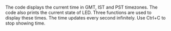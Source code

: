 The code displays the current time in GMT, IST and PST timezones.
The code also prints the current state of LED.
Three functions are used to display these times.
The time updates every second infinitely.
Use Ctrl+C to stop showing time.